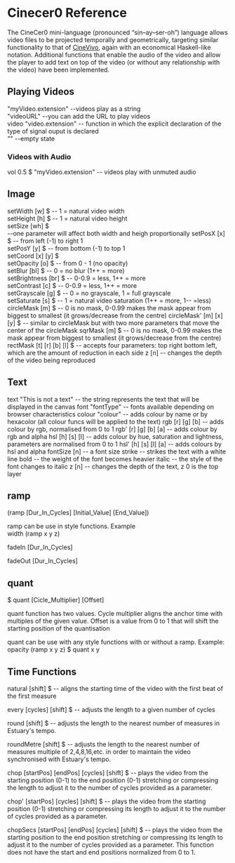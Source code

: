 # Cinecer0 Reference

The CineCer0 mini-language (pronounced “sin–ay–ser-oh”) language allows video files to be projected temporally and geometrically, targeting similar functionality to that of [CineVivo](https://github.com/essteban/CineVivo), again with an economical Haskell-like notation. Additional functions that enable the audio of the video and allow the player to add text on top of the video (or without any relationship with the video) have been implemented.  

## Playing Videos

"myVideo.extension" --videos play as a string <br />
"videoURL" --you can add the URL to play videos <br />
video "video.extension" -- function in which the explicit declaration of the type of signal ouput is declared <br />
"" --empty state

### Videos with Audio

vol 0.5 $ "myVideo.extension" -- videos play with unmuted audio 

## Image

setWidth [w] $ -- 1 = natural video width <br/>
setHeight [h] $ -- 1 = natural video height <br />
setSize [wh] $ <br /> --one parameter will affect both width and heigh proportionally
setPosX [x] $ -- from left (-1) to right 1 <br />
setPosY [y] $ -- from bottom (-1) to top 1 <br />
setCoord [x] [y] $ <br />
setOpacity [o] $ -- from 0 - 1 (no opacity) <br />
setBlur [bl] $ -- 0 = no blur (1++ = more) <br />
setBrightness [br] $ --  0-0.9 = less, 1++ = more <br />
setContrast [c] $ -- 0-0.9 = less, 1++ = more <br />
setGrayscale [g] $ -- 0 = no grayscale, 1 = full grayscale <br />
setSaturate [s] $ -- 1 = natural video saturation (1++ = more, 1-- =less) <br />
circleMask [m] $ -- 0 is no mask, 0-0.99 makes the mask appear from biggest to smallest (it grows/decrease from the centre)
circleMask' [m] [x] [y] $ -- similar to circleMask but with two more parameters that move the center of the circleMask
sqrMask [m] $ -- 0 is no mask, 0-0.99 makes the mask appear from biggest to smallest (it grows/decrease from the centre)
rectMask [t] [r] [b] [l] $ -- accepts four parameters: top right bottom left, which are the amount of reduction in each side
z [n] -- changes the depth of the video being reproduced

## Text

text "This is not a text" -- the string represents the text that will be displayed in the canvas
font "fontType" -- fonts available depending on browser characteristics
colour "colour" -- adds colour by name or by hexacolor (all colour funcs will be applied to the text)
rgb [r] [g] [b] -- adds colour by rgb, normalised from 0 to 1
rgb' [r] [g] [b] [a] -- adds colour by rgb and alpha
hsl [h] [s] [l] -- adds colour by hue, saturation and lightness, parameters are normalised from 0 to 1
hsl' [h] [s] [l] [a] -- adds colours by hsl and alpha
fontSize [n] -- a font size
strike -- strikes the text with a white line
bold -- the weight of the font becomes heavier
italic -- the style of the font changes to italic
z [n] -- changes the depth of the text, z 0 is the top layer 

## ramp

(ramp [Dur_In_Cycles] [Initial_Value] [End_Value]) <br />

ramp can be use in style functions. Example <br />
width (ramp x y z) <br />

fadeIn [Dur_In_Cycles] 

fadeOut [Dur_In_Cycles]

## quant

$ quant [Cicle_Multiplier] [Offset] <br />

quant function has two values. Cycle multiplier aligns the anchor time with multiples of the given value. Offset is a value from 0 to 1 that will shift the starting position of the quantisation <br />

quant can be use with any style functions with or without a ramp. Example: <br />
opacity (ramp x y z) $ quant x y <br />

## Time Functions

natural [shift] $ -- aligns the starting time of the video with the first beat of the first measure <br />

every [cycles] [shift] $ -- adjusts the length to a given number of cycles <br />

round [shift] $ -- adjusts the length to the nearest number of measures in Estuary's tempo. <br />

roundMetre [shift] $ -- adjusts the length to the nearest number of measures multiple of 2,4,8,16,etc. in order to maintain the video synchronised with Estuary's tempo. <br />

chop [startPos] [endPos] [cycles] [shift] $ -- plays the video from the starting position (0-1) to the end position (0-1) stretching or compressing the length to adjust it to the number of cycles provided as a parameter. <br />

chop' [startPos] [cycles] [shift] $ --  plays the video from the starting position (0-1) stretching or compressing its length to adjust it to the number of cycles provided as a parameter. <br />

chopSecs [startPos] [endPos] [cycles] [shift] $ -- plays the video from the starting position to the end position stretching or compressing its length to adjust it to the number of cycles provided as a parameter. This function does not have the start and end positions normalized from 0 to 1. <br />
